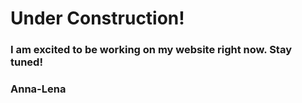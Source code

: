 # Under Construction!

### I am excited to be working on my website right now. Stay tuned!
### Anna-Lena
